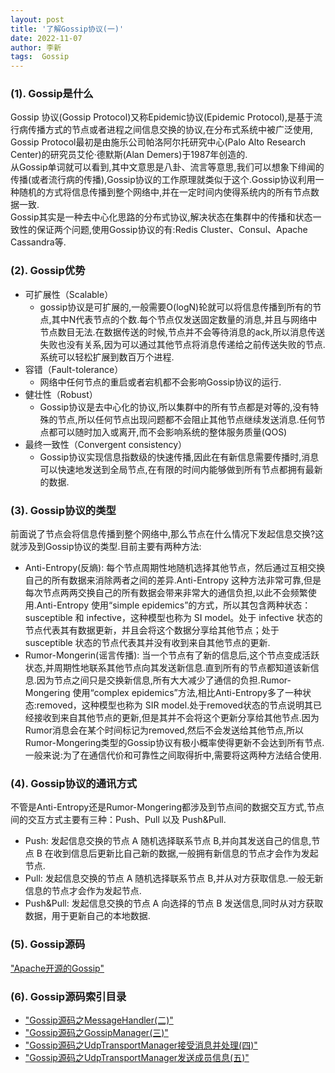 ```yaml
---
layout: post
title: '了解Gossip协议(一)' 
date: 2022-11-07
author: 李新
tags:  Gossip
---
```



### (1). Gossip是什么
Gossip 协议(Gossip Protocol)又称Epidemic协议(Epidemic Protocol),是基于流行病传播方式的节点或者进程之间信息交换的协议,在分布式系统中被广泛使用,
Gossip Protocol最初是由施乐公司帕洛阿尔托研究中心(Palo Alto Research Center)的研究员艾伦·德默斯(Alan Demers)于1987年创造的.  
从Gossip单词就可以看到,其中文意思是八卦、流言等意思,我们可以想象下绯闻的传播(或者流行病的传播),Gossip协议的工作原理就类似于这个.Gossip协议利用一种随机的方式将信息传播到整个网络中,并在一定时间内使得系统内的所有节点数据一致.   
Gossip其实是一种去中心化思路的分布式协议,解决状态在集群中的传播和状态一致性的保证两个问题,使用Gossip协议的有:Redis Cluster、Consul、Apache Cassandra等. 
### (2). Gossip优势
+ 可扩展性（Scalable）
  - gossip协议是可扩展的,一般需要O(logN)轮就可以将信息传播到所有的节点,其中N代表节点的个数.每个节点仅发送固定数量的消息,并且与网络中节点数目无法.在数据传送的时候,节点并不会等待消息的ack,所以消息传送失败也没有关系,因为可以通过其他节点将消息传递给之前传送失败的节点.系统可以轻松扩展到数百万个进程.
+ 容错（Fault-tolerance）
  - 网络中任何节点的重启或者宕机都不会影响Gossip协议的运行.
+ 健壮性（Robust）
  - Gossip协议是去中心化的协议,所以集群中的所有节点都是对等的,没有特殊的节点,所以任何节点出现问题都不会阻止其他节点继续发送消息.任何节点都可以随时加入或离开,而不会影响系统的整体服务质量(QOS)
+ 最终一致性（Convergent consistency）
  - Gossip协议实现信息指数级的快速传播,因此在有新信息需要传播时,消息可以快速地发送到全局节点,在有限的时间内能够做到所有节点都拥有最新的数据. 

### (3). Gossip协议的类型
前面说了节点会将信息传播到整个网络中,那么节点在什么情况下发起信息交换?这就涉及到Gossip协议的类型.目前主要有两种方法: 
+ Anti-Entropy(反熵): 每个节点周期性地随机选择其他节点，然后通过互相交换自己的所有数据来消除两者之间的差异.Anti-Entropy 这种方法非常可靠,但是每次节点两两交换自己的所有数据会带来非常大的通信负担,以此不会频繁使用.Anti-Entropy 使用“simple epidemics”的方式，所以其包含两种状态：susceptible 和 infective，这种模型也称为 SI model。处于 infective 状态的节点代表其有数据更新，并且会将这个数据分享给其他节点；处于 susceptible 状态的节点代表其并没有收到来自其他节点的更新. 
+ Rumor-Mongerin(谣言传播): 当一个节点有了新的信息后,这个节点变成活跃状态,并周期性地联系其他节点向其发送新信息.直到所有的节点都知道该新信息.因为节点之间只是交换新信息,所有大大减少了通信的负担.Rumor-Mongering 使用“complex epidemics”方法,相比Anti-Entropy多了一种状态:removed，这种模型也称为 SIR model.处于removed状态的节点说明其已经接收到来自其他节点的更新,但是其并不会将这个更新分享给其他节点.因为Rumor消息会在某个时间标记为removed,然后不会发送给其他节点,所以Rumor-Mongering类型的Gossip协议有极小概率使得更新不会达到所有节点.一般来说:为了在通信代价和可靠性之间取得折中,需要将这两种方法结合使用. 

### (4). Gossip协议的通讯方式
不管是Anti-Entropy还是Rumor-Mongering都涉及到节点间的数据交互方式,节点间的交互方式主要有三种：Push、Pull 以及 Push&Pull.
+ Push: 发起信息交换的节点 A 随机选择联系节点 B,并向其发送自己的信息,节点 B 在收到信息后更新比自己新的数据,一般拥有新信息的节点才会作为发起节点.   
+ Pull: 发起信息交换的节点 A 随机选择联系节点 B,并从对方获取信息.一般无新信息的节点才会作为发起节点.   
+ Push&Pull: 发起信息交换的节点 A 向选择的节点 B 发送信息,同时从对方获取数据，用于更新自己的本地数据.   

### (5). Gossip源码
["Apache开源的Gossip"](https://github.com/help-lixin/incubator-retired-gossip)  

### (6). Gossip源码索引目录
+ ["Gossip源码之MessageHandler(二)"](/2022/11/07/Gossip-MessageHandler.html) 
+ ["Gossip源码之GossipManager(三)"](/2022/11/07/Gossip-GossipManager.html) 
+ ["Gossip源码之UdpTransportManager接受消息并处理(四)"](/2022/11/07/Gossip-UdpTransportManager-Receive.html)  
+ ["Gossip源码之UdpTransportManager发送成员信息(五)"](/2022/11/07/Gossip-UdpTransportManager-Send.html)  